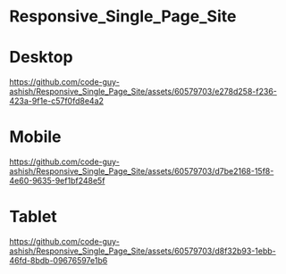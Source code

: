 # Responsive_Single_Page_Site

# Desktop
https://github.com/code-guy-ashish/Responsive_Single_Page_Site/assets/60579703/e278d258-f236-423a-9f1e-c57f0fd8e4a2


# Mobile
https://github.com/code-guy-ashish/Responsive_Single_Page_Site/assets/60579703/d7be2168-15f8-4e60-9635-9ef1bf248e5f


# Tablet
https://github.com/code-guy-ashish/Responsive_Single_Page_Site/assets/60579703/d8f32b93-1ebb-46fd-8bdb-09676597e1b6

